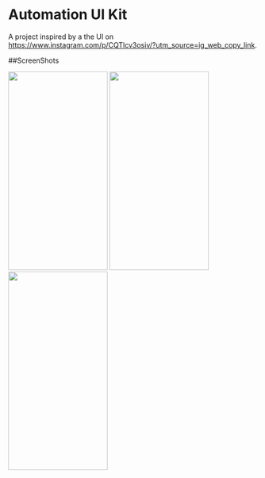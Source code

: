 # Automation UI Kit

A project inspired by a the UI on https://www.instagram.com/p/CQTlcv3osiv/?utm_source=ig_web_copy_link.

##ScreenShots

<img src="https://user-images.githubusercontent.com/68822685/133697495-7dc4a619-8f28-44bc-8243-2d0d33652b5a.jpg" width="200" height="400" /> <img src="https://user-images.githubusercontent.com/68822685/133697501-07a3c3fb-6cb7-48fb-b5e3-02b1b4033faf.jpg" width="200" height="400" /> <img src="https://user-images.githubusercontent.com/68822685/133698995-da2d174d-454f-4f3a-add3-5db5d94b0b34.jpg" width="200" height="400" />
 
